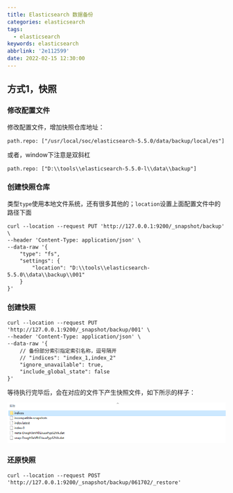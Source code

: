 ```yaml
---
title: Elasticsearch 数据备份
categories: elasticsearch
tags:
  - elasticsearch
keywords: elasticsearch
abbrlink: '2e112599'
date: 2022-02-15 12:30:00
---
```



## 方式1，快照

### 修改配置文件

修改配置文件，增加快照仓库地址：

```properties
path.repo: ["/usr/local/soc/elasticsearch-5.5.0/data/backup/local/es"]
```

或者，window下注意是双斜杠

```properties
path.repo: ["D:\\tools\\elasticsearch-5.5.0-l\\data\\backup"]
```

### 创建快照仓库

类型`type`使用本地文件系统，还有很多其他的；`location`设置上面配置文件中的路径下面

```properties
curl --location --request PUT 'http://127.0.0.1:9200/_snapshot/backup' \
--header 'Content-Type: application/json' \
--data-raw '{
    "type": "fs",
    "settings": {
        "location": "D:\\tools\\elasticsearch-5.5.0\\data\\backup\\001"
    }
}'
```

### 创建快照

```properties
curl --location --request PUT 'http://127.0.0.1:9200/_snapshot/backup/001' \
--header 'Content-Type: application/json' \
--data-raw '{
    // 备份部分索引指定索引名称，逗号隔开
    // "indices": "index_1,index_2" 
    "ignore_unavailable": true,
    "include_global_state": false
}'
```

等待执行完毕后，会在对应的文件下产生快照文件，如下所示的样子：

![](images/001.png)

### 还原快照

```properties
curl --location --request POST 'http://127.0.0.1:9200/_snapshot/backup/061702/_restore'
```

